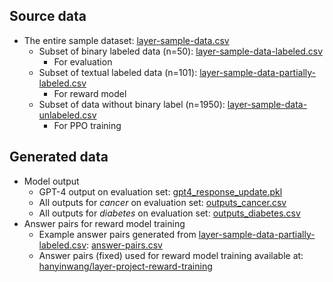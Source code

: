 ## Source data
- The entire sample dataset: [layer-sample-data.csv](https://github.com/HanyinWang/layer-project-IMO/blob/main/data/layer-sample-data.csv)
    - Subset of binary labeled data (n=50): [layer-sample-data-labeled.csv](https://github.com/HanyinWang/layer-project-IMO/blob/main/data/layer-sample-data-labeled.csv)
      - For evaluation  
    - Subset of textual labeled data (n=101): [layer-sample-data-partially-labeled.csv](https://github.com/HanyinWang/layer-project-IMO/blob/main/data/layer-sample-data-partially-labeled.csv)
      - For reward model
    - Subset of data without binary label (n=1950): [layer-sample-data-unlabeled.csv](https://github.com/HanyinWang/layer-project-IMO/blob/main/data/layer-sample-data-unlabeled.csv)
      - For PPO training 
 
 ## Generated data
 - Model output
     - GPT-4 output on evaluation set: [gpt4_response_update.pkl](https://github.com/HanyinWang/layer-project-IMO/blob/main/data/gpt4_response_update.pkl)
     - All outputs for *cancer* on evaluation set: [outputs_cancer.csv](https://github.com/HanyinWang/layer-project-IMO/blob/main/data/outputs_cancer.csv)
     - All outputs for *diabetes* on evaluation set: [outputs_diabetes.csv](https://github.com/HanyinWang/layer-project-IMO/blob/main/data/outputs_diabetes.csv)
 - Answer pairs for reward model training
     - Example answer pairs generated from [layer-sample-data-partially-labeled.csv](https://github.com/HanyinWang/layer-project-IMO/blob/main/data/layer-sample-data-partially-labeled.csv): [answer-pairs.csv](https://github.com/HanyinWang/layer-project-IMO/blob/main/data/answer-pairs.csv)
     - Answer pairs (fixed) used for reward model training available at: [hanyinwang/layer-project-reward-training](https://huggingface.co/datasets/hanyinwang/layer-project-reward-training)
